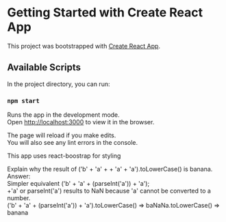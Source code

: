 # Getting Started with Create React App

This project was bootstrapped with [Create React App](https://github.com/facebook/create-react-app).

## Available Scripts

In the project directory, you can run:

### `npm start`

Runs the app in the development mode.\
Open [http://localhost:3000](http://localhost:3000) to view it in the browser.

The page will reload if you make edits.\
You will also see any lint errors in the console.

This app uses react-boostrap for styling


Explain why the result of ('b' + 'a' + + 'a' + 'a').toLowerCase() is banana. \
Answer: \
Simpler equivalent ('b' + 'a' + (parseInt('a')) + 'a'); \
+'a' or parseInt('a') results to NaN because 'a' cannot be converted to a number. \
('b' + 'a' + (parseInt('a')) + 'a').toLowerCase() => baNaNa.toLowerCase() => banana
